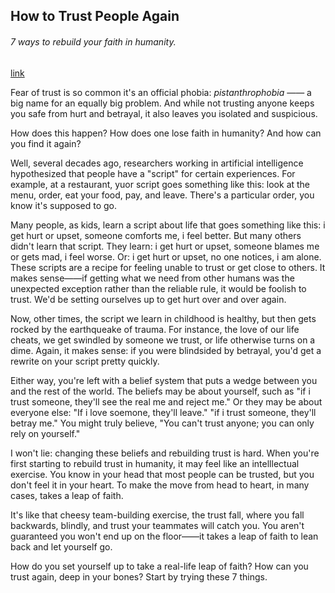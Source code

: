 ## How to Trust People Again

###### 7 ways to rebuild your faith in humanity.

[link](https://www.psychologytoday.com/intl/blog/how-be-yourself/202101/how-trust-people-again)

Fear of trust is so common it's an official phobia: *pistanthrophobia* —— a big name for an equally big problem. And while not trusting anyone keeps you safe from hurt and betrayal, it also leaves you isolated and suspicious.

How does this happen? How does one lose faith in humanity? And how can you find it again?

Well, several decades ago, researchers working in artificial intelligence hypothesized that people have a "script" for certain experiences. For example, at a restaurant, yuor script goes something like this: look at the menu, order, eat your food, pay, and leave. There's a particular order, you know it's supposed to go.

Many people, as kids, learn a script about life that goes something like this: i get hurt or upset, someone comforts me, i feel better. But many others didn't learn that script. They learn: i get hurt or upset, someone blames me or gets mad, i feel worse. Or: i get hurt or upset, no one notices, i am alone. These scripts are a recipe for feeling unable to trust or get close to others. It makes sense——if getting what we need from other humans was the unexpected exception rather than the reliable rule, it would be foolish to trust. We'd be setting ourselves up to get hurt over and over again.

Now, other times, the script we learn in childhood is healthy, but then gets rocked by the earthqueake of trauma. For instance, the love of our life cheats, we get swindled by someone we trust, or life otherwise turns on a dime. Again, it makes sense: if you were blindsided by betrayal, you'd get a rewrite on your script pretty quickly.

Either way, you're left with a belief system that puts a wedge between you and the rest of the world. The beliefs may be about yourself, such as "if i trust someone, they'll see the real me and reject me." Or they may be about everyone else: "If i love soemone, they'll leave." "if i trust someone, they'll betray me." You might truly believe, "You can't trust anyone; you can only rely on yourself."

I won't lie: changing these beliefs and rebuilding trust is hard. When you're first starting to rebuild trust in humanity, it may feel like an intelllectual exercise. You know in your head that most people can be trusted, but you don't feel it in your heart. To make the move from head to heart, in many cases, takes a leap of faith.

It's like that cheesy team-building exercise, the trust fall, where you fall backwards, blindly, and trust your teammates will catch you. You aren't guaranteed you won't end up on the floor——it takes a leap of faith to lean back and let yourself go.

How do you set yourself up to take a real-life leap of faith? How can you trust again, deep in your bones? Start by trying these 7 things.

